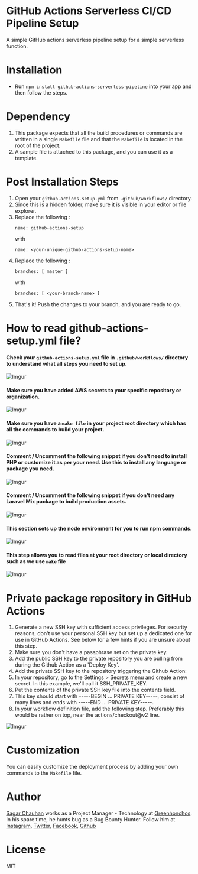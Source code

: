 # GitHub Actions Serverless CI/CD Pipeline Setup

A simple GitHub actions serverless pipeline setup for a simple serverless function.

# Installation

- Run `npm install github-actions-serverless-pipeline` into your app and then follow the steps.

# Dependency

1. This package expects that all the build procedures or commands are written in a single `Makefile` file and that the `Makefile` is located in the root of the project.
2. A sample file is attached to this package, and you can use it as a template.

# Post Installation Steps

1. Open your `github-actions-setup.yml` from `.github/workflows/` directory.
2. Since this is a hidden folder, make sure it is visible in your editor or file explorer.
3. Replace the following :
    ```
    name: github-actions-setup
    ```
    with
    ```
    name: <your-unique-github-actions-setup-name>
    ```
4. Replace the following :
    ```
    branches: [ master ]
    ```
   with
    ```
    branches: [ <your-branch-name> ]
    ```
5. That's it! Push the changes to your branch, and you are ready to go.

# How to read github-actions-setup.yml file?

#### Check your `github-actions-setup.yml` file in `.github/workflows/` directory to understand what all steps you need to set up.

![Imgur](https://i.imgur.com/VL3MvFR.jpg)

#### Make sure you have added AWS secrets to your specific repository or organization.

![Imgur](https://i.imgur.com/SQlTRZm.jpg)

#### Make sure you have a `make file` in your project root directory which has all the commands to build your project.

![Imgur](https://i.imgur.com/KQVHWUo.jpg)

#### Comment / Uncomment the following snippet if you don't need to install PHP or customize it as per your need. Use this to install any language or package you need.

![Imgur](https://i.imgur.com/bumTO4E.jpg)

#### Comment / Uncomment the following snippet if you don't need any Laravel Mix package to build production assets.

![Imgur](https://i.imgur.com/tE15aO8.jpg)

#### This section sets up the node environment for you to run npm commands.

![Imgur](https://i.imgur.com/Q7kpKI9.jpg)

#### This step allows you to read files at your root directory or local directory such as we use `make` file

![Imgur](https://i.imgur.com/Ksf3sdy.jpg)

# Private package repository in GitHub Actions

1. Generate a new SSH key with sufficient access privileges. For security reasons, don't use your personal SSH key but set up a dedicated one for use in GitHub Actions. See below for a few hints if you are unsure about this step.
2. Make sure you don't have a passphrase set on the private key.
3. Add the public SSH key to the private repository you are pulling from during the Github Action as a 'Deploy Key'.
4. Add the private SSH key to the repository triggering the Github Action:
5. In your repository, go to the Settings > Secrets menu and create a new secret. In this example, we'll call it SSH_PRIVATE_KEY.
6. Put the contents of the private SSH key file into the contents field.
7. This key should start with -----BEGIN ... PRIVATE KEY-----, consist of many lines and ends with -----END ... PRIVATE KEY-----.
8. In your workflow definition file, add the following step. Preferably this would be rather on top, near the actions/checkout@v2 line.

![Imgur](https://i.imgur.com/W476gFj.jpg)

# Customization

You can easily customize the deployment process by adding your own commands to the `Makefile` file.

# Author

[Sagar Chauhan](https://twitter.com/sagarchauhan005) works as a Project Manager - Technology at [Greenhonchos](https://www.greenhonchos.com).
In his spare time, he hunts bug as a Bug Bounty Hunter.
Follow him at [Instagram](https://www.instagram.com/sagarchauhan005/), [Twitter](https://twitter.com/sagarchauhan005),  [Facebook](https://facebook.com/sagar.chauhan3),
[Github](https://github.com/sagarchauhan005)

# License
MIT
